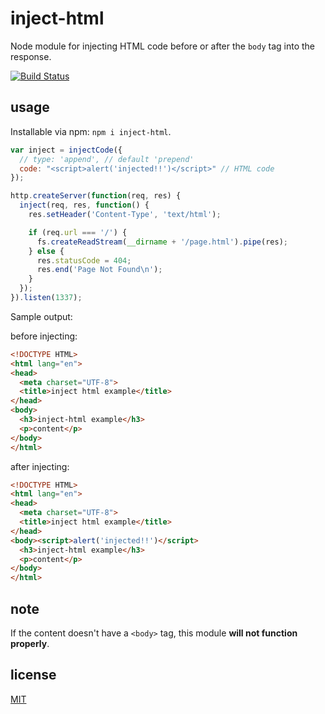 # inject-html

Node module for injecting HTML code before or after the `body` tag into the response.

[![Build Status](https://travis-ci.org/alessioalex/inject-html.svg)](https://travis-ci.org/alessioalex/inject-html)

## usage

Installable via npm: `npm i inject-html`.

```js
var inject = injectCode({
  // type: 'append', // default 'prepend'
  code: "<script>alert('injected!!')</script>" // HTML code
});

http.createServer(function(req, res) {
  inject(req, res, function() {
    res.setHeader('Content-Type', 'text/html');

    if (req.url === '/') {
      fs.createReadStream(__dirname + '/page.html').pipe(res);
    } else {
      res.statusCode = 404;
      res.end('Page Not Found\n');
    }
  });
}).listen(1337);
```

Sample output:

before injecting:

```html
<!DOCTYPE HTML>
<html lang="en">
<head>
  <meta charset="UTF-8">
  <title>inject html example</title>
</head>
<body>
  <h3>inject-html example</h3>
  <p>content</p>
</body>
</html>
```

after injecting:

```html
<!DOCTYPE HTML>
<html lang="en">
<head>
  <meta charset="UTF-8">
  <title>inject html example</title>
</head>
<body><script>alert('injected!!')</script>
  <h3>inject-html example</h3>
  <p>content</p>
</body>
</html>
```

## note

If the content doesn't have a `<body>` tag, this module __will not function properly__.

## license

[MIT](http://alessioalex.mit-license.org/)
